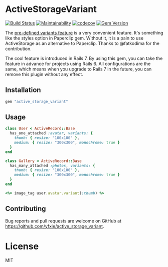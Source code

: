 # ActiveStorageVariant

[![Build Status](https://app.travis-ci.com/yfxie/active_storage_variantt.svg?branch=main)](https://app.travis-ci.com/yfxie/active_storage_variantt)
[![Maintainability](https://api.codeclimate.com/v1/badges/c5fc76fb8a53a1b14901/maintainability)](https://codeclimate.com/github/yfxie/active_storage_variantt/maintainability)
[![codecov](https://codecov.io/gh/yfxie/active_storage_variantt/branch/main/graph/badge.svg?token=GJ3JTFRLBI)](https://codecov.io/gh/yfxie/active_storage_variantt)
[![Gem Version](https://badge.fury.io/rb/active_storage_variant.svg)](https://badge.fury.io/rb/active_storage_variant)

The [pre-defined variants feature](https://github.com/rails/rails/pull/39135) is a very convenient feature.
It's something like the styles option in Paperclip gem. Without it, it is a pain to use ActiveStorage as an alternative to Paperclip.  Thanks to @fatkodima for the contribution.

The cool feature is introduced in Rails 7.
By using this gem, you can take the feature in advance for projects using Rails 6. All configurations are the same, which means when you upgrade to Rails 7 in the future, you can remove this plugin without any effect.

## Installation

```ruby
gem "active_storage_variant"
```

## Usage


```ruby
class User < ActiveRecord::Base
  has_one_attached :avatar, variants: {
    thumb: { resize: "100x100" },
    medium: { resize: "300x300", monochrome: true }
  }
end

class Gallery < ActiveRecord::Base
  has_many_attached :photos, variants: {
    thumb: { resize: "100x100" },
    medium: { resize: "300x300", monochrome: true }
  }
end

<%= image_tag user.avatar.variant(:thumb) %>
```

## Contributing

Bug reports and pull requests are welcome on GitHub at https://github.com/yfxie/active_storage_variant.

# License

MIT